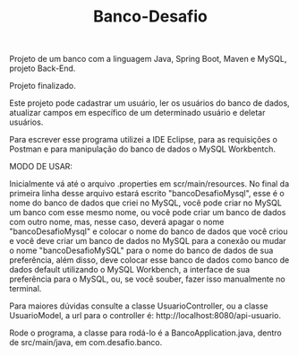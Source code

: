 <h1 align="center"> Banco-Desafio </h1><br>
<P>
Projeto de um banco com a linguagem Java, Spring Boot, Maven e MySQL, projeto Back-End.<br>
<P>
Projeto finalizado.<br>
<P>
Este projeto pode cadastrar um usuário, ler os usuários do banco de dados, atualizar campos em específico de um determinado usuário e deletar usuários.<br>
<P>
Para escrever esse programa utilizei a IDE Eclipse, para as requisições o Postman e para manipulação do banco de dados o MySQL Workbentch.<br>
<P>
MODO DE USAR:<br>
<P>
Inicialmente vá até o arquivo .properties em scr/main/resources. No final da primeira linha desse arquivo estará escrito "bancoDesafioMysql", esse é o nome
do banco de dados que criei no MySQL, você pode criar no MySQL um banco com esse mesmo nome, ou você pode criar um banco de dados com outro nome, mas, nesse
caso, deverá apagar o nome "bancoDesafioMysql" e colocar o nome do banco de dados que você criou e você deve criar um banco de dados no MySQL para a conexão
ou mudar o nome "bancoDesafioMySQL" para o nome do banco de dados de sua preferência, além disso, deve colocar esse banco de dados como banco de dados
default utilizando o MySQL Workbench, a interface de sua preferência para o MySQL, ou, se você souber, fazer isso manualmente no terminal.<br>
<P>
Para maiores dúvidas consulte a classe UsuarioController, ou a classe UsuarioModel, a url para o controller é: http://localhost:8080/api-usuario.<br>
<P>
Rode o programa, a classe para rodá-lo é a BancoApplication.java, dentro de src/main/java, em com.desafio.banco.


